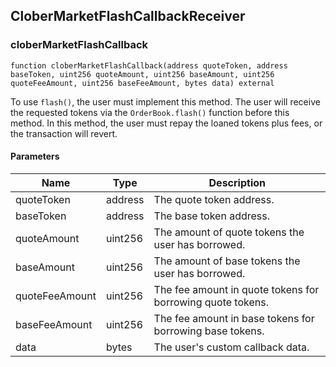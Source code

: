 ## CloberMarketFlashCallbackReceiver

### cloberMarketFlashCallback

```solidity
function cloberMarketFlashCallback(address quoteToken, address baseToken, uint256 quoteAmount, uint256 baseAmount, uint256 quoteFeeAmount, uint256 baseFeeAmount, bytes data) external
```

To use `flash()`, the user must implement this method.
The user will receive the requested tokens via the `OrderBook.flash()` function before this method.
In this method, the user must repay the loaned tokens plus fees, or the transaction will revert.

#### Parameters

| Name | Type | Description |
| ---- | ---- | ----------- |
| quoteToken | address | The quote token address. |
| baseToken | address | The base token address. |
| quoteAmount | uint256 | The amount of quote tokens the user has borrowed. |
| baseAmount | uint256 | The amount of base tokens the user has borrowed. |
| quoteFeeAmount | uint256 | The fee amount in quote tokens for borrowing quote tokens. |
| baseFeeAmount | uint256 | The fee amount in base tokens for borrowing base tokens. |
| data | bytes | The user's custom callback data. |

